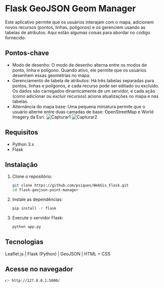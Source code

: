 # Flask GeoJSON Geom Manager

Este aplicativo permite que os usuários interajam com o mapa, adicionem novos recursos (pontos, linhas, polígonos) e os gerenciem usando as tabelas de atributos. Aqui estão algumas coisas para abordar no código fornecido:
## Pontos-chave
- Modo de desenho: O modo de desenho alterna entre os modos de ponto, linha e polígono. Quando ativo, ele permite que os usuários desenhem essas geometrias no mapa. 
- Gerenciamento de tabela de atributos: Há três tabelas separadas para pontos, linhas e polígonos, e cada recurso pode ser editado ou excluído. Os dados são carregados dinamicamente de um servidor, e cada ação (como adicionar ou excluir recursos) aciona atualizações no mapa e nas tabelas. 
- Alternância do mapa base: Uma pequena miniatura permite que o usuário alterne entre duas camadas de base: OpenStreetMap e World Imagery da Esri.
![Capturar1](https://github.com/user-attachments/assets/8d6017be-74dd-4e37-9780-34edfe2c119d)
![Capturar2](https://github.com/user-attachments/assets/23282ad8-12fc-4e6a-99f0-6c9b3642ade0)

## Requisitos

- Python 3.x
- Flask

## Instalação

1. Clone o repositório:
   ```bash
   git clone https://github.com/psiques/WebGis_Flask.git
   cd flask-geojson-point-manager
   
2. Instale as dependências:
   ```bash
   pip install -r flask

4. Execute o servidor Flask:
   ```bash
   python app.py

## Tecnologias
Leaflet.js | Flask (Python) | GeoJSON | HTML + CSS

## Acesse no navegador
   ```bash
👉 http://127.0.0.1:5000/


